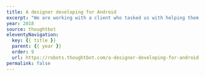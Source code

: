 ```yaml
---
title: A designer developing for Android
excerpt: "We are working with a client who tasked us with helping them create an Android app that replicates a subset of features on their iOS app. It's an interesting challenge: not every interaction on iOS can directly translate to Android"
year: 2018
source: thoughtbot
eleventyNavigation:
  key: {{ title }}
  parent: {{ year }}
  order: 9
  url: https://robots.thoughtbot.com/a-designer-developing-for-android
permalink: false
---
```

